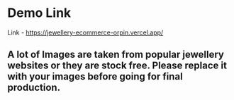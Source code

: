 # Demo Link

Link - https://jewellery-ecommerce-orpin.vercel.app/

## A lot of Images are taken from popular jewellery websites or they are stock free. Please replace it with your images before going for final production.